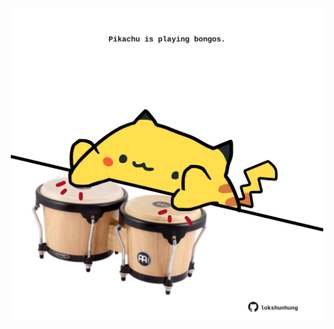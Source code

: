 <!-- built at 19/02/2024, 09:00:37 UTC -->
<p align="center">
  <img width="500" height="500" src="./ReadmeImage.svg">
</p>
